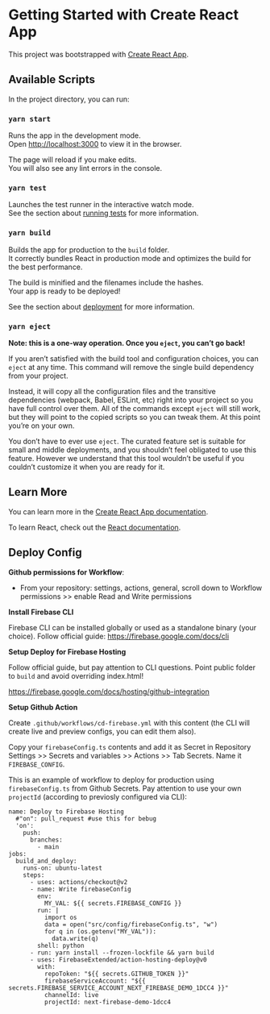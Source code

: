 # Getting Started with Create React App

This project was bootstrapped with [Create React App](https://github.com/facebook/create-react-app).

## Available Scripts

In the project directory, you can run:

### `yarn start`

Runs the app in the development mode.\
Open [http://localhost:3000](http://localhost:3000) to view it in the browser.

The page will reload if you make edits.\
You will also see any lint errors in the console.

### `yarn test`

Launches the test runner in the interactive watch mode.\
See the section about [running tests](https://facebook.github.io/create-react-app/docs/running-tests) for more information.

### `yarn build`

Builds the app for production to the `build` folder.\
It correctly bundles React in production mode and optimizes the build for the best performance.

The build is minified and the filenames include the hashes.\
Your app is ready to be deployed!

See the section about [deployment](https://facebook.github.io/create-react-app/docs/deployment) for more information.

### `yarn eject`

**Note: this is a one-way operation. Once you `eject`, you can’t go back!**

If you aren’t satisfied with the build tool and configuration choices, you can `eject` at any time. This command will remove the single build dependency from your project.

Instead, it will copy all the configuration files and the transitive dependencies (webpack, Babel, ESLint, etc) right into your project so you have full control over them. All of the commands except `eject` will still work, but they will point to the copied scripts so you can tweak them. At this point you’re on your own.

You don’t have to ever use `eject`. The curated feature set is suitable for small and middle deployments, and you shouldn’t feel obligated to use this feature. However we understand that this tool wouldn’t be useful if you couldn’t customize it when you are ready for it.

## Learn More

You can learn more in the [Create React App documentation](https://facebook.github.io/create-react-app/docs/getting-started).

To learn React, check out the [React documentation](https://reactjs.org/).

## Deploy Config

**Github permissions for Workflow**:

- From your repository: settings, actions, general, scroll down to Workflow permissions >> enable Read and Write permissions

**Install Firebase CLI**

Firebase CLI can be installed globally or used as a standalone binary (your choice). Follow official guide: https://firebase.google.com/docs/cli

**Setup Deploy for Firebase Hosting**

Follow official guide, but pay attention to CLI questions. Point public folder to `build` and avoid overriding index.html!

https://firebase.google.com/docs/hosting/github-integration

**Setup Github Action**

Create `.github/workflows/cd-firebase.yml` with this content (the CLI will create live and preview configs, you can edit them also).

Copy your `firebaseConfig.ts` contents and add it as Secret in Repository Settings >> Secrets and variables >> Actions >> Tab Secrets. Name it `FIREBASE_CONFIG`.

This is an example of workflow to deploy for production using `firebaseConfig.ts` from Github Secrets. Pay attention to use your own `projectId` (according to previosly configured via CLI):

```
name: Deploy to Firebase Hosting
  #"on": pull_request #use this for bebug
  'on':
    push:
      branches:
        - main
jobs:
  build_and_deploy:
    runs-on: ubuntu-latest
    steps:
      - uses: actions/checkout@v2
      - name: Write firebaseConfig
        env:
          MY_VAL: ${{ secrets.FIREBASE_CONFIG }}
        run: |
          import os
          data = open("src/config/firebaseConfig.ts", "w")
          for q in (os.getenv("MY_VAL")):
            data.write(q)
        shell: python
      - run: yarn install --frozen-lockfile && yarn build
      - uses: FirebaseExtended/action-hosting-deploy@v0
        with:
          repoToken: "${{ secrets.GITHUB_TOKEN }}"
          firebaseServiceAccount: "${{ secrets.FIREBASE_SERVICE_ACCOUNT_NEXT_FIREBASE_DEMO_1DCC4 }}"
          channelId: live
          projectId: next-firebase-demo-1dcc4
```
